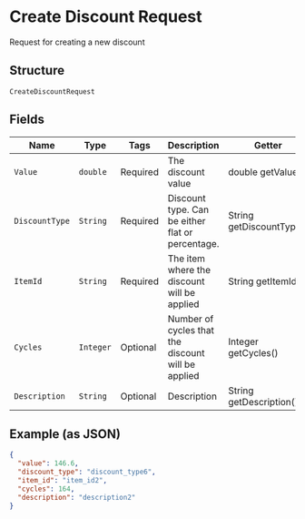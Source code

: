 
# Create Discount Request

Request for creating a new discount

## Structure

`CreateDiscountRequest`

## Fields

| Name | Type | Tags | Description | Getter | Setter |
|  --- | --- | --- | --- | --- | --- |
| `Value` | `double` | Required | The discount value | double getValue() | setValue(double value) |
| `DiscountType` | `String` | Required | Discount type. Can be either flat or percentage. | String getDiscountType() | setDiscountType(String discountType) |
| `ItemId` | `String` | Required | The item where the discount will be applied | String getItemId() | setItemId(String itemId) |
| `Cycles` | `Integer` | Optional | Number of cycles that the discount will be applied | Integer getCycles() | setCycles(Integer cycles) |
| `Description` | `String` | Optional | Description | String getDescription() | setDescription(String description) |

## Example (as JSON)

```json
{
  "value": 146.6,
  "discount_type": "discount_type6",
  "item_id": "item_id2",
  "cycles": 164,
  "description": "description2"
}
```

